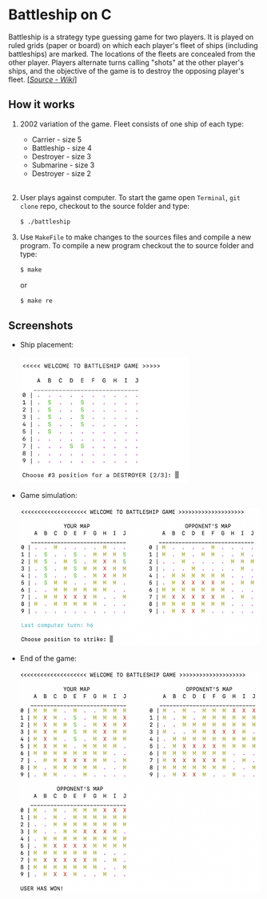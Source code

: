 # Battleship on C

Battleship is a strategy type guessing game for two players. It is played on ruled grids (paper or board) on which each player's fleet of ships (including battleships) are marked. The locations of the fleets are concealed from the other player. Players alternate turns calling "shots" at the other player's ships, and the objective of the game is to destroy the opposing player's fleet. <a href="https://en.wikipedia.org/wiki/Battleship_(game)" target="_blank">[_Source - Wiki_]</a>

## How it works

1. 2002 variation of the game. Fleet consists of one ship of each type:

   - Carrier - size 5
   - Battleship - size 4
   - Destroyer - size 3
   - Submarine - size 3
   - Destroyer - size 2 <br />
     <br />

2. User plays against computer. To start the game open `Terminal`, `git clone` repo, checkout to the source folder and type:

   ```sh
   $ ./battleship
   ```

3. Use `MakeFile` to make changes to the sources files and compile a new program. To compile a new program checkout the to source folder and type:

   ```sh
   $ make
   ```

   or

   ```sh
   $ make re
   ```

## Screenshots

- Ship placement:
  <br>
  <br>
  <img src="./screenshots/ship_placement.png" height="250" alt="Ship Placement">

- Game simulation:
  <br>
  <br>
  <img src="./screenshots/game_simulation.png" height="275" width="500" alt="Game Simulation">

- End of the game:
  <br>
  <br>
  <img src="./screenshots/end_of_the_game.png" height="440" width="500" alt="End of the game">
